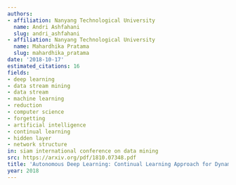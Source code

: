 ```yaml
---
authors:
- affiliation: Nanyang Technological University
  name: Andri Ashfahani
  slug: andri_ashfahani
- affiliation: Nanyang Technological University
  name: Mahardhika Pratama
  slug: mahardhika_pratama
date: '2018-10-17'
estimated_citations: 16
fields:
- deep learning
- data stream mining
- data stream
- machine learning
- reduction
- computer science
- forgetting
- artificial intelligence
- continual learning
- hidden layer
- network structure
in: siam international conference on data mining
src: https://arxiv.org/pdf/1810.07348.pdf
title: 'Autonomous Deep Learning: Continual Learning Approach for Dynamic Environments.'
year: 2018
---
```

